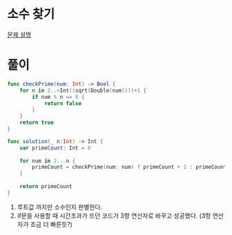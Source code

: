 # 소수 찾기
[문제 설명](https://programmers.co.kr/learn/courses/30/lessons/12921)

# 풀이
```swift
func checkPrime(num: Int) -> Bool {
    for n in 2..<Int((sqrt(Double(num))))+1 {
        if num % n == 0 {
            return false
        }
    }
    return true
}

func solution(_ n:Int) -> Int {
    var primeCount: Int = 0
    
    for num in 2...n {
        primeCount = checkPrime(num: num) ? primeCount + 1 : primeCount
    }
    
    return primeCount
}
```

1. 루트값 까지만 소수인지 판별한다.
2. if문을 사용할 때 시간초과가 뜨던 코드가 3항 연산자로 바꾸고 성공했다. (3항 연산자가 조금 더 빠른듯?)
